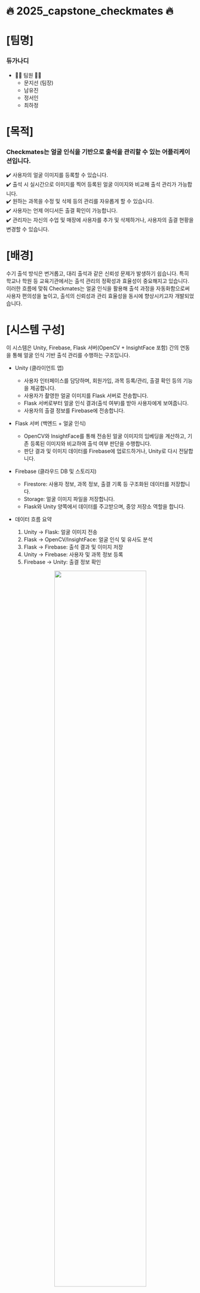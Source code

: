 # 🔥 2025_capstone_checkmates 🔥
# [팀명]
### 듀가나디 
* 👩‍💻 팀원 👩‍💻
  * 문지선 (팀장)
  * 남유진
  * 정서인
  * 최하정
    
# [목적]
### __Checkmates는 얼굴 인식을 기반으로 출석을 관리할 수 있는 어플리케이션입니다.__
✔️ 사용자의 얼굴 이미지를 등록할 수 있습니다. <br>
✔️ 출석 시 실시간으로 이미지를 찍어 등록된 얼굴 이미지와 비교해 출석 관리가 가능합니다. <br>
✔️ 원하는 과목을 수정 및 삭제 등의 관리를 자유롭게 할 수 있습니다. <br>
✔️ 사용자는 언제 어디서든 출결 확인이 가능합니다. <br>
✔️ 관리자는 자신의 수업 및 매장에 사용자를 추가 및 삭제하거나, 사용자의 출결 현황을 변경할 수 있습니다.<br>
# [배경]
수기 출석 방식은 번거롭고, 대리 출석과 같은 신뢰성 문제가 발생하기 쉽습니다. 특히 학교나 학원 등 교육기관에서는 출석 관리의 정확성과 효율성이 중요해지고 있습니다. 이러한 흐름에 맞춰 Checkmates는 얼굴 인식을 활용해 출석 과정을 자동화함으로써 사용자 편의성을 높이고, 출석의 신뢰성과 관리 효율성을 동시에 향상시키고자 개발되었습니다. <br>
# [시스템 구성]
이 시스템은 Unity, Firebase, Flask 서버(OpenCV + InsightFace 포함) 간의 연동을 통해 얼굴 인식 기반 출석 관리를 수행하는 구조입니다.

* Unity (클라이언트 앱)
  * 사용자 인터페이스를 담당하며, 회원가입, 과목 등록/관리, 출결 확인 등의 기능을 제공합니다.
  * 사용자가 촬영한 얼굴 이미지를 Flask 서버로 전송합니다.
  * Flask 서버로부터 얼굴 인식 결과(출석 여부)를 받아 사용자에게 보여줍니다.
  * 사용자의 출결 정보를 Firebase에 전송합니다.

* Flask 서버 (백엔드 + 얼굴 인식)
  * OpenCV와 InsightFace를 통해 전송된 얼굴 이미지의 임베딩을 계산하고, 기존 등록된 이미지와 비교하여 출석 여부 판단을 수행합니다.
  * 판단 결과 및 이미지 데이터를 Firebase에 업로드하거나, Unity로 다시 전달합니다.

* Firebase (클라우드 DB 및 스토리지)
  *  Firestore: 사용자 정보, 과목 정보, 출결 기록 등 구조화된 데이터를 저장합니다.
  *  Storage: 얼굴 이미지 파일을 저장합니다.
  *  Flask와 Unity 양쪽에서 데이터를 주고받으며, 중앙 저장소 역할을 합니다.
    
* 데이터 흐름 요약
  1. Unity → Flask: 얼굴 이미지 전송
  2. Flask → OpenCV/InsightFace: 얼굴 인식 및 유사도 분석
  3. Flask → Firebase: 출석 결과 및 이미지 저장
  4. Unity → Firebase: 사용자 및 과목 정보 등록
  5.	Firebase → Unity: 출결 정보 확인
  
<p align="center">
<img src="https://github.com/user-attachments/assets/5c7ba701-640f-41d2-bb04-e7aa66cedf4a" width="70%">
</p>

# [적용 기술] 
### 핵심 기술
* OpenCV: 얼굴 이미지 전처리 및 기본 이미지 처리 기능
* InsightFace: 고성능 얼굴 인식 및 임베딩 비교
* Flask: RESTful API 서버 구축 및 Unity와의 통신 처리
* Firebase Firestore: 사용자, 과목, 출결 정보 저장
* Firebase Storage: 얼굴 이미지 저장 및 관리
* Firebase Authentication: 사용자 로그인/회원가입 관리
  
### 개발 환경
<img src="https://img.shields.io/badge/Windows_11-0078D4?style=for-the-badge&logo=windows11&logoColor=white"/><img src="https://img.shields.io/badge/macOS-000000?style=for-the-badge&logo=apple&logoColor=white"/>

### 개발 도구
<img src="https://img.shields.io/badge/Unity-000000?style=for-the-badge&logo=unity&logoColor=white"/><img src="https://img.shields.io/badge/Firebase-FFCA28?style=for-the-badge&logo=firebase&logoColor=white"/><img src="https://img.shields.io/badge/Flask-000000?style=for-the-badge&logo=flask&logoColor=white"/><img src="https://img.shields.io/badge/OpenCV-5C3EE8?style=for-the-badge&logo=opencv&logoColor=white"/><img src="https://img.shields.io/badge/Visual%20Studio-5C2D91?style=for-the-badge&logo=visual-studio&logoColor=white"/>

### 개발 언어 및 프레임워크
<img src="https://img.shields.io/badge/Python-3776AB?style=for-the-badge&logo=python&logoColor=white"/><img src="https://img.shields.io/badge/C%23-239120?style=for-the-badge&logo=csharp&logoColor=white"/><img src="https://img.shields.io/badge/InsightFace-1E90FF?style=for-the-badge"/>

# [프로젝트 결과]
### 초기화면
<table>
  <tr>
    <td align="center">
     <img src="https://github.com/user-attachments/assets/7461133f-d22c-490d-a774-13dadf42014d" width="1350px"><br>
     <b> 시작 화면 </b>
     <p align="left"> ◦ 스플래시 화면 : 3초후 로그인 씬으로 이동 </p>
     <div style="height: 800px;"></div>
    </td>
    <td align="center">
      <img src="https://github.com/user-attachments/assets/c9adcc46-6d7f-4f75-ae28-791d125e9084" width="1100px"><br>
      <b> 로그인 화면 </b>
      <p align="left"> ◦ 사용자 유형 선택 가능 ( 관리자, 개인 사용자 선택 가능 ) </p>
      <p align="left"> ◦ 이메일, 비밀번호 입력 </p>
      <p align="left"> ◦ email 찾기, pw 찾기, 회원가입 버튼 클릭 시 각 화면으로 이동 </p>
      <p align="left"> ◦ 에러 등 인포 메시지 출력 </p>
     <div style="height: 800px;"></div>
    </td>
    <td align="center">
      <img src="https://github.com/user-attachments/assets/acc4579b-1d56-47cd-97f3-7282153017e4" width="1240px"><br>
      <b> 회원가입 화면 </b>
      <p align="left"> ◦ 사용자 유형 선택 가능 ( 관리자, 개인 사용자 선택 가능 ) </p>
      <p align="left"> ◦ 기관명, 이름, 이메일, 비밀번호, 전화번호 입력 </p>
      <p align="left"> ◦ 이메일 인증 기능 </p>
      <p align="left"> ◦ 에러 등 인포 메시지 출력 </p>
     <div style="height: 800px;"></div>
    </td>
    <td align="center">
      <img src="https://github.com/user-attachments/assets/4be9cb82-ba91-4073-ae8c-b410d9419497" width="1250px"><br>
      <b> 이메일 찾기 화면 </b>
      <p align="left"> ◦ 사용자 유형 선택 가능 ( 관리자, 개인 사용자 선택 가능 ) </p>
      <p align="left"> ◦ 이름, 전화번호 입력 </p>
      <p align="left"> ◦ 이메일 인증 기능 </p>
      <p align="left"> ◦ 에러 등 인포 메시지 출력 </p>
     <div style="height: 800px;"></div>
    </td>
    <td align="center">
      <img src="https://github.com/user-attachments/assets/87970809-c48b-4c9c-a885-01a3a97669b1" width="1250px"><br>
      <b>비밀번호 찾기 화면 </b>
      <p align="left"> ◦ 사용자 유형 선택 가능 ( 관리자, 개인 사용자 선택 가능 ) </p>
      <p align="left"> ◦ 이름, 이메일 입력 </p>
      <p align="left"> ◦ 이메일로 비밀번호 초기화 이메일 전송  </p>
      <p align="left"> ◦ 에러 등 인포 메시지 출력 </p>
     <div style="height: 800px;"></div>
    </td>
  </tr>
</table>

### 관리자 화면
<table>
  <tr>
    <td align="center">
      <img src="https://github.com/user-attachments/assets/de6400ba-0a5e-4d4d-a529-1ac0a16f363c" width="1280px"><br>
      <b> 관리자 과목 리스트 화면 </b>
      <p align="left"> ◦ 관리자 프로필 : 기관명, 이름 정보 확인 가능 </p>
      <p align="left"> ◦ 로그아웃 버튼 : 클릭 시 로그아웃 되고 로그인 화면으로 이동 </p>
      <p align="left"> ◦ 생성한 과목 리스트 (과목 이름, 요일, 시간대)  </p>
      <p align="left"> ◦ 과목 추가 버튼 : 과목을 추가하는 판넬 팝업 </p>
      <p align="left"> ◦ 얼굴 인식 버튼 : 프로필 사진 클릭 시 얼굴 인식 화면으로 이동 </p>
    </td>
    <td align="center">
      <img src="https://github.com/user-attachments/assets/5975caf1-f253-44f0-9268-be58da3fb2fd" width="1310px"><br>
      <b> 강의 과목 생성 화면 </b>
      <p align="left"> ◦ 과목 이름, 요일, 시작 시간, 종료 시간 입력 </p>
      <p align="left"> ◦ 에러 등 인포 메시지 출력 </p>
      <p align="left"> ◦ 같은 계정에서, 동일한 이름의 과목으로 수정 불가 </p>
      <p align="left"> ◦ 동일한 요일의 동일한 시간대는 생성 불가 </p>
    </td>
    <td align="center">
      <img width="1150px" alt="att" src="https://github.com/user-attachments/assets/b8cb620a-09ef-4e88-8cfc-3ae34c100ced" /><br>
      <b> 과목별 출석 현황 화면 </b>
      <p align="left"> ◦ 출석, 지각, 결석 상태인 학생들의 목록 </p>
      <p align="left"> ◦ 과목 드롭다운으로 과목 이동 가능 </p>
      <p align="left"> ◦ 년, 월, 일 드롭다운으로 날짜 이동 가능 (달력 버튼 클릭 시)</p>
      <p align="left"> ◦ 과목 코드 버튼 : 과목 코드를 판넬로 확인 가능 (copy 기능) </p>
      <p align="left"> ◦ 출석, 지각, 결석 상태인 학생들의 목록 </p>
      <p align="left"> ◦ 과목 수정 버튼 : 과목 수정 판넬 팝업 </p>
      <p align="left"> ◦ 맴버 관리 버튼 : 맴버 삭제 화면 이동 </p>
    </td>
    <td align="center">
     <img width="1250px" alt="att_edit" src="https://github.com/user-attachments/assets/e16428d0-9dab-40a2-b2af-a241d567f236"/><br> 
      <b>과목 상태 편집 화면</b>
      <p align="left"> ◦ 과목 이름, 시작 시간, 종료 시간 수정 가능</p>
      <p align="left"> ◦ 에러 등의 인포 메시지 출력 </p>
      <p align="left"> ◦ 같은 계정에서, 동일한 이름의 과목으로 수정 불가 </p>
      <p align="left"> ◦ 동일한 요일의 동일한 시간대로 수정 불가 </p>
    </td>
    <td align="center">
      <img src="https://github.com/user-attachments/assets/3d6697f8-fd56-448b-8c12-b59ea5fdc427" width="1330px"><br>
      <b>출석 학생 얼굴 인식 화면</b>
      <p align="left"> ◦ 현재 시간대의 과목 이름 </p>
      <p align="left"> ◦ 기본은 전면 카메라 </p>
      <p align="left"> ◦ 후면 카메라 버튼 클릭 시 후면 카메라로 전환 </p>
      <p align="left"> ◦ 얼굴 인식 버튼 클릭 시 얼굴 인식 작동 : 서버에서 온 성공, 실패 등의 결과 메시지 출력 </p>
    </td>
  </tr>
</table>

### 개인 화면
<table>
  <tr>
    <td align="center">
      <img src="https://github.com/user-attachments/assets/99550753-70c6-40b5-89f6-280fa7cf47a7" width="1230px"><br>
      <b>사용자 수강 과목 리스트 화면</b>
      <p align="left"> ◦ 사용자 프로필 : 사용자 이름 정보 </p>
      <p align="left"> ◦ 수강하고 있는 과목 목록 출력 (과목 이름, 요일, 시간대) </p>
      <p align="left"> ◦ 로그아웃 버튼 : 로그아웃 되고 로그인 화면으로 이동 </p>
      <p align="left"> ◦ 과목 추가 버튼 : 과목 추가 판넬 팝업</p>
      <p align="left"> ◦ 얼굴 등록 버튼 : 프로필 버튼 클릭 시 얼굴 등록 화면으로 이동 </p>
    </td>
    <td align="center">
      <img src="https://github.com/user-attachments/assets/91f3ffa0-dff9-45ff-a1e2-31957d061466" width="1220px"><br>
      <b>수강 과목 추가 화면</b>
      <p align="left"> ◦ 과목 코드 입력 창 </p>
    </td>
    <td align="center">
      <img src="https://github.com/user-attachments/assets/d2e31d4f-f65b-4272-805b-500e05b7ffb0" width="1210px"><br>
      <b>해당 과목의 출결 조회 화면</b>
      <p align="left"> ◦ 과목 정보 확인 (관리자 명, 과목 이름, 과목 요일, 시간대) </p>
      <p align="left"> ◦ 출결 상태 리스트 : 날짜 별 지각, 결석, 출석 상태 확인 가능 </p>
    </td>
    <td align="center">
      <img src="https://github.com/user-attachments/assets/4805b1ba-7ef8-4df9-a097-ceb3ddcbdff3" width="1280px"><br>
      <b>사용자 얼굴 등록 화면</b>
      <p align="left"> ◦ 뒤로 가기 버튼 : 사용자 프로필 화면으로 이동 </p>
      <p align="left"> ◦ 기본은 전면 카메라  </p>
      <p align="left"> ◦ 후면 카메라 전환 버튼 : 버튼 클릭 시 후면 카메라로 이동  </p>
      <p align="left"> ◦ 3번 촬영을 요하는 안내 메시지 판넬 팝업 </p>
      <p align="left"> ◦ 얼굴 등록 버튼 : 버튼 클릭 시 서버 측의 결과 메시지 출력 </p>
      <p align="left"> ◦ 3번 촬영 시 2초후 사용자 프로필 화면으로 이동하고, 프로필 사진이 변경되며 해당 화면으로 이동할 수 있는 기능이 차단됨. </p>
      <p align="left"> ◦ 나눠서 촬영 가능 </p>
    </td>
  </tr>
</table>

# [기대 효과]
* __사용자 측면__ <br>
별도의 수기 입력 없이 하나의 휴대폰만으로 간편하게 출석 체크가 가능합니다. 얼굴 인식을 기반으로 하기 때문에, 대리 출석과 같은 기존 출석 방식의 문제를 방지하므로 보다 정확하고 철저한 출석 관리가 가능합니다. 사용자는 언제 어디서든 자신의 출결 현황을 확인할 수 있어 출석 정보와 접근성과 투명성도 높아집니다. 
* __비즈니스 측면__ <br>
학원, 교육 기관뿐만 아니라 병원, 피트니스 센터, 사무실, 상업 매장 등 다양한 분야에서 고객 관리 및 인원 체크를 자동화하는 데 활용될 수 있어 전반적인 업무 효율성을 크게 높일 수 있습니다.

